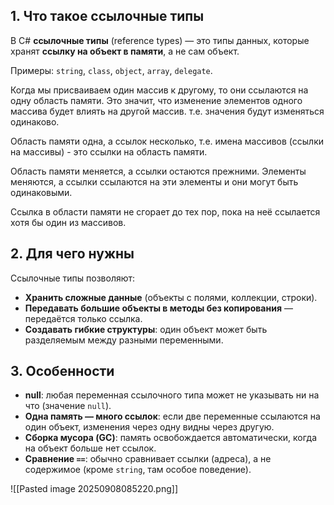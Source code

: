 
## 1. Что такое ссылочные типы
В C# **ссылочные типы** (reference types) — это типы данных, которые хранят **ссылку на объект в памяти**, а не сам объект.

Примеры: `string`, `class`, `object`, `array`, `delegate`.

Когда мы присваиваем один массив к другому, то они ссылаются на одну область памяти.
Это значит, что изменение элементов одного массива будет влиять на другой массив.
т.е. значения будут изменяться одинаково.

Область памяти одна, а ссылок несколько, т.е. имена массивов (ссылки на массивы) - это ссылки на область памяти.

Область памяти меняется, а ссылки остаются прежними. Элементы меняются, а ссылки ссылаются на эти элементы и они могут быть одинаковыми. 

Ссылка в области памяти не сгорает до тех пор, пока на неё ссылается хотя бы один из массивов.

## 2. Для чего нужны

Ссылочные типы позволяют:
- **Хранить сложные данные** (объекты с полями, коллекции, строки).
- **Передавать большие объекты в методы без копирования** — передаётся только ссылка.
- **Создавать гибкие структуры**: один объект может быть разделяемым между разными переменными.

## 3. Особенности

- **null**: любая переменная ссылочного типа может не указывать ни на что (значение `null`).
- **Одна память — много ссылок**: если две переменные ссылаются на один объект, изменения через одну видны через другую.
- **Сборка мусора (GC)**: память освобождается автоматически, когда на объект больше нет ссылок.
- **Сравнение `==`**: обычно сравнивает ссылки (адреса), а не содержимое (кроме `string`, там особое поведение).

![[Pasted image 20250908085220.png]]